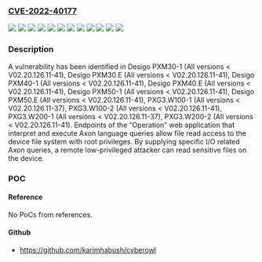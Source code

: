 ### [CVE-2022-40177](https://cve.mitre.org/cgi-bin/cvename.cgi?name=CVE-2022-40177)
![](https://img.shields.io/static/v1?label=Product&message=Desigo%20PXM30-1&color=blue)
![](https://img.shields.io/static/v1?label=Product&message=Desigo%20PXM30.E&color=blue)
![](https://img.shields.io/static/v1?label=Product&message=Desigo%20PXM40-1&color=blue)
![](https://img.shields.io/static/v1?label=Product&message=Desigo%20PXM40.E&color=blue)
![](https://img.shields.io/static/v1?label=Product&message=Desigo%20PXM50-1&color=blue)
![](https://img.shields.io/static/v1?label=Product&message=Desigo%20PXM50.E&color=blue)
![](https://img.shields.io/static/v1?label=Product&message=PXG3.W100-1&color=blue)
![](https://img.shields.io/static/v1?label=Product&message=PXG3.W100-2&color=blue)
![](https://img.shields.io/static/v1?label=Product&message=PXG3.W200-1&color=blue)
![](https://img.shields.io/static/v1?label=Product&message=PXG3.W200-2&color=blue)
![](https://img.shields.io/static/v1?label=Version&message=n%2Fa&color=blue)
![](https://img.shields.io/static/v1?label=Vulnerability&message=CWE-200%3A%20Exposure%20of%20Sensitive%20Information%20to%20an%20Unauthorized%20Actor&color=brighgreen)

### Description

A vulnerability has been identified in Desigo PXM30-1 (All versions < V02.20.126.11-41), Desigo PXM30.E (All versions < V02.20.126.11-41), Desigo PXM40-1 (All versions < V02.20.126.11-41), Desigo PXM40.E (All versions < V02.20.126.11-41), Desigo PXM50-1 (All versions < V02.20.126.11-41), Desigo PXM50.E (All versions < V02.20.126.11-41), PXG3.W100-1 (All versions < V02.20.126.11-37), PXG3.W100-2 (All versions < V02.20.126.11-41), PXG3.W200-1 (All versions < V02.20.126.11-37), PXG3.W200-2 (All versions < V02.20.126.11-41). Endpoints of the “Operation” web application that interpret and execute Axon language queries allow file read access to the device file system with root privileges. By supplying specific I/O related Axon queries, a remote low-privileged attacker can read sensitive files on the device.

### POC

#### Reference
No PoCs from references.

#### Github
- https://github.com/karimhabush/cyberowl

